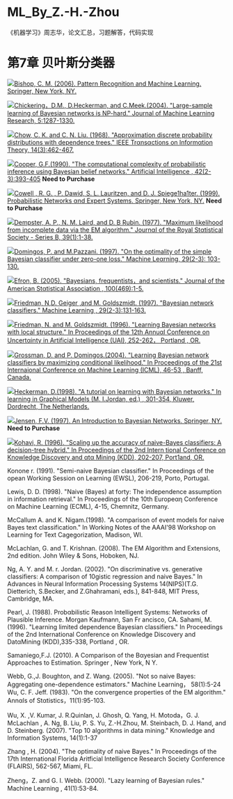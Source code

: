 # ML_By_Z.-H.-Zhou
《机器学习》周志华，论文汇总，习题解答，代码实现

# 第7章 贝叶斯分类器
<img src="https://img.icons8.com/plasticine/25/000000/books.png">[Bishop, C. M. (2006).  Pattern Recognition and Machine Learning. Springer, New York,  NY. ](https://www.microsoft.com/en-us/research/uploads/prod/2006/01/Bishop-Pattern-Recognition-and-Machine-Learning-2006.pdf)

<img src="https://img.icons8.com/cute-clipart/20/000000/scroll.png">[Chickering，D.M., D.Heckerman, and C.Meek.(2004). "Large-sample learning of Bayesian networks is NP-hard." Journal of Machine Learning  Research, 5:1287-1330.](http://www.jmlr.org/papers/volume5/chickering04a/chickering04a.pdf)

<img src="https://img.icons8.com/dusk/20/000000/documents.png">[Chow, C. K. and  C. N. Liu.  (1968).  "Approximation discrete probability distributions with dependence trees." IEEE  Trαnsαctions on lnformαtion Theory, 14(3):462-467.](http://citeseerx.ist.psu.edu/viewdoc/download?doi=10.1.1.133.9772&rep=rep1&type=pdf)

<img src="https://img.icons8.com/dusk/20/000000/documents.png">[Cooper, G.F.(1990). "The computational complexity of probabilistic inference using Bayesian belief networks."  Artificial Intelligence ,  42(2-3):393-405](https://www.sciencedirect.com/science/article/abs/pii/000437029090060D) **Need to Purchase**

<img src="https://img.icons8.com/plasticine/25/000000/books.png">[Cowell , R. G. , P. Dawid, S. L. Lauritzen, and D. J. Spiege1ha1ter. (1999). Probabilistic Networks αnd Expert Systems. Springer, New York, NY.](https://www.springer.com/gp/book/9780387987675) **Need to Purchase**

<img src="https://img.icons8.com/dusk/20/000000/documents.png">[Dempster, A. P., N. M. Laird, and D. B Rubin. (1977). "Maximum likelihood from incomplete data via the EM algorithm." Journαl of the  Royal  Stαtistical Society - Series  B, 39(1):1-38.](https://www.isi.edu/natural-language/teaching/cs562/2009/readings/DLR77.pdf)

<img src="https://img.icons8.com/dusk/20/000000/documents.png">[Domingos, P. and M.Pazzani. (1997). "On the optimality of the simple Bayesian classifier under zero-one loss."  Machine Leαrning, 29(2-3): 103-130.](http://engr.case.edu/ray_soumya/mlrg/optimality_of_nb.pdf)

<img src="https://img.icons8.com/dusk/20/000000/documents.png">[Efron, B. (2005). "Bayesians, frequentists，and scientists." Journal of the American Stαtistical Association , 100(469):1-5.](https://courses.physics.ucsd.edu/2015/Fall/physics210b/REFERENCES/Efron_Bayesians_Frequentists.pdf)

<img src="https://img.icons8.com/dusk/20/000000/documents.png">[Friedman, N,D. Geiger ,and M. Goldszmidt. (1997). "Bayesian network classifiers." Machine Learning , 29(2-3):131-163.](http://www.cs.technion.ac.il/~dang/journal_papers/friedman1997Bayesian.pdf)

<img src="https://img.icons8.com/dusk/20/000000/documents.png">[Friedman, N. and M. Goldszmidt. (1996).  "Learning Bayesian networks with local structure."  In Proceedings of the  12th Annuαl  Conference on Uncertαinty in Artificial Intelligence (UAI), 252-262， Portland ,  OR.](https://arxiv.org/ftp/arxiv/papers/1302/1302.3577.pdf)

<img src="https://img.icons8.com/dusk/20/000000/documents.png">[Grossman, D. and P. Domingos.(2004). "Learning Bayesian network classifiers by maximizing conditional likelihood."  In Proceedings  of the  21st  lnternaional  Conference on Machine Learning (ICML),  46-53 , Banff,  Canada.](https://homes.cs.washington.edu/~pedrod/papers/mlc04.pdf)

<img src="https://img.icons8.com/dusk/20/000000/documents.png">[Heckerman, D.(1998). "A tutorial on learning with Bayesian networks." In learning in Graphical Models (M. I.Jordan, ed.) , 301-354, Kluwer, Dordrecht, The Netherlands.](https://arxiv.org/pdf/2002.00269.pdf)

<img src="https://img.icons8.com/plasticine/20/000000/books.png">[Jensen, F.V. (1997). An Introduction to Bayesian Networks. Springer, NY.](https://link.springer.com/chapter/10.1007/978-3-540-85066-3_1) **Need to Purchase**

<img src="https://img.icons8.com/dusk/20/000000/documents.png">[Kohavi, R. (1996). "Scaling up the accuracy of naive-Bayes classifiers: A decision-tree hybrid." In Proceedings of the 2nd Intern tional Conference on Knowledge Discovery and αtα Mining (KDD), 202-207, Port1and, OR.](https://pdfs.semanticscholar.org/cbb6/282f7d835ea167466845c027729b79bed0ef.pdf?_ga=2.191268905.2046485843.1582293919-1826631758.1582293919)

Konone r. (1991). "Semi-naive Bayesian classifier." In Proceedings of the opean Working Session on Learning (EWSL), 206-219, Porto, Portugal.

Lewis, D. D. (1998). "Naive (Bayes) at forty: The independence assumption in information retrieval." In Proceedings of the 10th Europeαη Conference on Machine Learning (ECML), 4-15, Chemnitz, Germany.

McCallum A. and K. Nigam.(1998). "A comparison of event models for naive Bayes text classification." In Working Notes of the AAAI'98 Workshop on Learning for Text Cagegorization, Madison, WI.

McLachlan, G. and T. Krishnan. (2008). The EM Algorithm and Extensions, 2nd edition. John Wiley & Sons, Hoboken, NJ.

Ng, A. Y. and M. r. Jordan. (2002). "On discriminative vs. generative classifiers: A comparison of 10gistic regression and naive Bayes." In Advances in Neural Information Processing Systems 14(NIPS)(T.G. Dietterich, S.Becker, and Z.Ghahramani, eds.), 841-848, MIT Press, Cambridge, MA.

Pearl, J. (1988).  Probαbilistic Reason Intelligent Systems:  Networks of Plausible  Inference.  Morgan Kaufmann,  San  Fr ancisco,  CA. 
Sahami, M.(1996). "Learning  limited dependence Bayesian classifiers."  In Proceedings  of the  2nd  International  Conference  on Knowledge  Discovery and DatαMining (KDD),335-338, Portland , OR. 

Samaniego,F.J. (2010). A Comparison of the Bαyesian and Frequentist Approaches to Estimation. Springer ,  New York,  N Y. 

Webb, G.,J. Boughton, and Z. Wang. (2005). "Not so naive Bayes:  Aggregating one-dependence estimators."  Machine Learning， 58(1):5-24 
Wu,  C. F. Jeff.  (1983).  "On the convergence properties of the EM algorithm." Annαls of Stαtistics，11(1):95-103. 

Wu,  X. ,V. Kumar, J. R.Quinlan, J. Ghosh, Q. Yang, H. Motoda，G. J. McLachlan , A. Ng, B. Liu, P. S. Yu, Z.-H.Zhou, M. Steinbach,  D. J.  Hand, and D. Steinberg. (2007). "Top  10 algorithms  in data mining." Knowledge and Information Systems, 14(1):1-37

Zhang ,  H. (2004).  "The  optimality of naive Bayes." In Proceedings of the 17th  International Florida Aritficial Intelligence Research Society  Conference (FLAIRS),  562-567,  Miami,  FL. 

Zheng，Z. and  G. I.  Webb. (2000).  "Lazy  learning  of Bayesian rules."  Machine Learning ,  41(1):53-84. 
